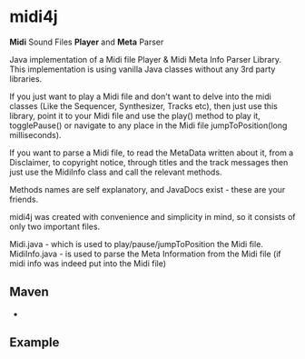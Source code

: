 # midi4j
**Midi** Sound Files **Player** and **Meta** Parser


Java implementation of a Midi file Player & Midi Meta Info Parser Library.
This implementation is using vanilla Java classes without any 3rd party libraries.

If you just want to play a Midi file and don't want to delve into the midi classes (Like the Sequencer, Synthesizer, Tracks etc),
then just use this library, point it to your Midi file and use the play() method to play it, togglePause() or navigate to any place in the Midi file jumpToPosition(long milliseconds).

If you want to parse a Midi file, to read the MetaData written about it, from a Disclaimer, to copyright notice, through titles and the track messages then just use the MidiInfo class
and call the relevant methods.

Methods names are self explanatory, and JavaDocs exist - these are your friends.

midi4j was created with convenience and simplicity in mind, so it consists of only two important files.

Midi.java - which is used to play/pause/jumpToPosition the Midi file.
MidiInfo.java - is used to parse the Meta Information from the Midi file (if midi info was indeed put into the Midi file)


## Maven
-



## Example
